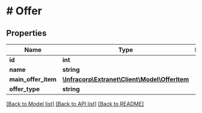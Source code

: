 # # Offer

## Properties

Name | Type | Description | Notes
------------ | ------------- | ------------- | -------------
**id** | **int** |  | [optional]
**name** | **string** |  | [optional]
**main_offer_item** | [**\Infracorp\Extranet\Client\Model\OfferItem**](OfferItem.md) |  | [optional]
**offer_type** | **string** |  | [optional]

[[Back to Model list]](../../README.md#models) [[Back to API list]](../../README.md#endpoints) [[Back to README]](../../README.md)
